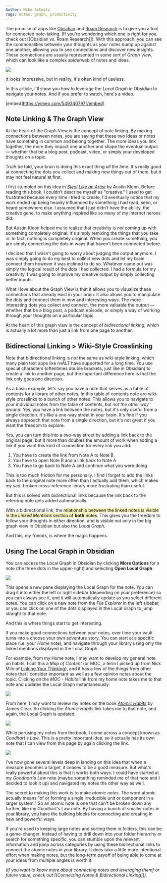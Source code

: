 ```yaml
---
Author: Mike Schmitz
Tags: notes, graph, productivity
---
```


The promise of apps like [Obsidian](https://obsidian.md) and [Roam Research](https://roamresearch.com/) is to give you a tool for connected note-taking. (If you're wondering which one is right for you, check out [[Obsidian vs. Roam Research]]). With this approach, you can see the commonalities between your thoughts as your notes bump up against one another, allowing you to see connections and discover new insights. These connections are usually represented in some sort of *Graph View*, which can look like a complex spiderweb of notes and ideas. 

![](https://thesweetsetup.com/wp-content/uploads/2021/05/graph.jpg)

It looks impressive, but in reality, it's often kind of useless.

In this article, I'll show you how to leverage the *Local Graph* in Obsidian to navigate your notes. And if you prefer to watch, here's a video.

[embed]https://vimeo.com/549340797[/embed]

## Note Linking & The Graph View

At the heart of the Graph View is the concept of note linking. By making connections between notes, you are saying that these two ideas or notes have something in common and belong together. The more ideas you link together, the more they impact one another and shape the eventual output — whether that be a blog post, podcast, video, or simply your developed thoughts on a topic.

Truth be told, your brain is doing this exact thing *all the time.* It's really good at connecting the dots you collect and making new things out of them, but it may not feel natural at first.

I first stumbled on this idea in *[Steal Like an Artist](https://www.amazon.com/Steal-Like-Artist-Things-Creative/dp/0761169253/ref=nosim&tag=sweetsetup-20)* by Austin Kleon. Before reading this book, I couldn't describe myself as "creative." I used to get frustrated because every time I tried to create, I'd eventually notice that my work ended up being heavily influenced by something I had read, seen, or heard somewhere else. I assumed that I just didn't have the ability, the creative gene, to make anything inspired like so many of my internet heroes did.

But Austin Kleon helped me to realize that creativity is *not* coming up with something completely original. It's simply remixing the things that you take in. In fact, nothing is completely original. When you create something, you are simply connecting the dots in ways that haven't been connected before.

I decided that I wasn't going to worry about judging the output anymore. I was simply going to do my best to collect new dots and let my brain connect them however it was inclined to do so. Whatever came out was simply the logical result of the dots I had collected. I had a formula for my creativity. I was going to improve my creative output by simply collecting better inputs.

What I love about the Graph View is that it allows you to visualize these connections that already exist in your brain. It also allows you to manipulate the dots and connect them in new and interesting ways. The more interesting dots you collect and connect, the more valuable the output — whether that be a blog post, a podcast episode, or simply a way of working through your thoughts on a particular topic.

At the heart of this graph view is the concept of *bidirectional linking*, which is actually a lot more than just a link from one page to another.

## Bidirectional Linking > Wiki-Style Crosslinking

Note that bidirectional linking is *not* the same as wiki-style linking, which many plain text apps like nvALT have supported for a long time. You use special characters (oftentimes double brackets, just like in Obsidian) to create a link to another page, but the important difference here is that the link only goes one direction. 

As a basic example, let's say you have a note that serves as a table of contents for a library of other notes. In this table of contents note are wiki-style crosslinks to a bunch of other notes. This allows you to navigate to your individual notes from the table of contents, but *not the other way around*. Yes, you have a link between the notes, but it's only useful from a single direction. It's like a one-way street in your brain. It's fine if you always approach that note from a single direction, but it's not great if you want the freedom to explore.

Yes, you can turn this into a two-way street by adding a link back to the original page, but it more than doubles the amount of work when adding a link if you want this kind of connection for every link you add:

1. You have to create the link from Note A to Note B
2. You have to open Note B and a link back to Note A
3. You have to go back to Note A and continue what you were doing

This is too much friction for me personally. I find I forget to add the links back to the original note more often than I actually add them, which makes my sad, broken cross-reference library more frustrating than useful.

But this is solved with bidirectional links because the link back to the referring note gets added automatically.

With a bidirectional link, the <mark style="background: #FFF3A3A6;">relationship between the linked notes is visible in the *Linked Mentions* section of **both** notes</mark>. This gives you the freedom to follow your thoughts in either direction, and is visible not only in the big graph view in Obsidian but also the *Local Graph*.

And this, my friends, is where the magic happens.

## Using The Local Graph in Obsidian

You can access the Local Graph in Obsidian by clicking **More Options** for a note (the three dots in the upper-right) and selecting **Open Local Graph**.

![](https://thesweetsetup.com/wp-content/uploads/2021/05/obsidianhome.jpg)

This opens a new pane displaying the Local Graph for the note. You can drag it into either the left or right sidebar (depending on your preference) so you can always see it, and it will automatically update as you select different notes. You can click on a new note from the *File Explorer* in the left sidebar, or you can click on one of the dots displayed in the Local Graph to jump straight to that note.

And this is where things start to get interesting.

If you make good connections between your notes, over time your vault turns into a choose your own adventure story. You can start at a specific place (i.e. your *Home* note), and navigate through your library using only the linked mentions displayed in the Local Graph.

For example, from my Home note, I may want to develop my general note on habits. I call this a *Map of Content* (or MOC, a term I picked up from Nick Milo of [Linking Your Thinking](https://www.youtube.com/watch?v=WUq8Pun28FI)), and it has a few of the things from other notes that I consider important as well as a few opinion notes about the topic. Clicking on the *MOC - Habits* link from my *home* note takes me to that note and updates the Local Graph instantaneously:

![](https://thesweetsetup.com/wp-content/uploads/2021/05/obsidianhabits.jpg)

From here, I may want to review my notes on the book *[Atomic Habits](https://www.amazon.com/Atomic-Habits-Proven-Build-Break/dp/0735211299/ref=nosim&tag=sweetsetup-20)* by James Clear. So clicking the *Atomic Habits* link takes me to that note, and again, the Local Graph is updated.

![](https://thesweetsetup.com/wp-content/uploads/2021/05/obsidianatomichabits.jpg)

While perusing my notes from the book, I come across a concept known as *Goodhart's Law*. This is a pretty important idea, so it actually has its own note that I can view from this page by again clicking the link.

![](https://thesweetsetup.com/wp-content/uploads/2021/05/obsidiangoodhartslaw.jpg)

I've now gone several levels deep in landing on this idea that when a measure becomes a target, it ceases to be a good measure. But what's really powerful about this is that it works both ways. I could have started at my *Goodhart's Law* note (maybe something reminded me of that note and I decided to look it up) and navigated my notes the other way as well. 

The secret to making this work is to make *atomic notes*. The word atomic actually means "of or forming a single irreducible unit or component in a larger system." So an atomic note is one that can't be broken down any further, like my Goodhart's Law note. By having a bunch of smaller notes in your library, you have the building blocks for connecting and creating in new and powerful ways.

If you're used to keeping large notes and sorting them in folders, this can be a game-changer. Instead of having to drill down into your folder hierarchy or search for something specific, you can stumble upon the relevant information and jump across categories by using these bidirectional links to connect the atomic notes in your library. It does take a little more intentional effort when making notes, but the long-term payoff of being able to come at your ideas from multiple angles is worth it.

*(If you want to know more about connecting notes and leveraging themf or future value, check out [[Connecting Notes & Bidirectional Linking]]).*